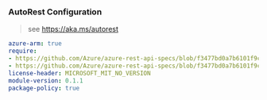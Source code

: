 ### AutoRest Configuration

> see https://aka.ms/autorest

``` yaml
azure-arm: true
require:
- https://github.com/Azure/azure-rest-api-specs/blob/f3477bd0a7b6101f9c0af243cc0106c7a8e24c71/specification/resources/resource-manager/readme.md
- https://github.com/Azure/azure-rest-api-specs/blob/f3477bd0a7b6101f9c0af243cc0106c7a8e24c71/specification/resources/resource-manager/readme.go.md
license-header: MICROSOFT_MIT_NO_VERSION
module-version: 0.1.1
package-policy: true
```